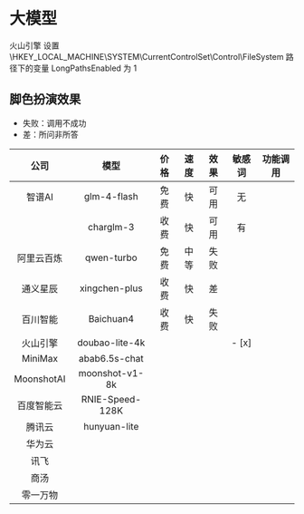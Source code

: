 # 大模型

火山引擎 设置 \HKEY_LOCAL_MACHINE\SYSTEM\CurrentControlSet\Control\FileSystem 路径下的变量 LongPathsEnabled 为 1

## 脚色扮演效果

- 失败：调用不成功
- 差：所问非所答

|    公司    |      模型       | 价格 | 速度 | 效果 | 敏感词 | 功能调用 |
| :--------: | :-------------: | :--: | :--: | :--: | :----: | :------: |
|   智谱AI   |   glm-4-flash   | 免费 |  快  | 可用 |   无   |          |
|            |    charglm-3    | 收费 |  快  | 可用 |   有   |          |
| 阿里云百炼 |   qwen-turbo    | 免费 | 中等 | 失败 |        |          |
|  通义星辰  |  xingchen-plus  | 收费 |  快  |  差  |        |          |
|  百川智能  |    Baichuan4    | 收费 |  快  | 失败 |        |          |
|  火山引擎  | doubao-lite-4k  |      |      |      | - [x]  |          |
|  MiniMax   |  abab6.5s-chat  |      |      |      |        |          |
| MoonshotAI | moonshot-v1-8k  |      |      |      |        |          |
| 百度智能云 | RNIE-Speed-128K |      |      |      |        |          |
|   腾讯云   |  hunyuan-lite   |      |      |      |        |          |
|   华为云   |                 |      |      |      |        |          |
|    讯飞    |                 |      |      |      |        |          |
|    商汤    |                 |      |      |      |        |          |
|  零一万物  |                 |      |      |      |        |          |
